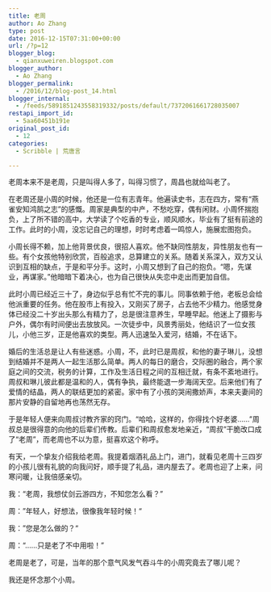 ```yaml
---
title: 老周
author: Ao Zhang
type: post
date: 2016-12-15T07:31:00+00:00
url: /?p=12
blogger_blog:
  - qianxuweiren.blogspot.com
blogger_author:
  - Ao Zhang
blogger_permalink:
  - /2016/12/blog-post_14.html
blogger_internal:
  - /feeds/5891851243558319332/posts/default/7372061661728035007
restapi_import_id:
  - 5aa60451b191e
original_post_id:
  - 12
categories:
  - Scribble | 荒唐言

---
```

老周本来不是老周，只是叫得人多了，叫得习惯了，周昌也就给叫老了。

在老周还是小周的时候，他还是一位有志青年。他遍读史书，志在四方，常有“燕雀安知鸿鹄之志”的感慨。周家是典型的中产，不愁吃穿，偶有闲财。小周怀揣抱负，上了所不错的高中，大学读了个吃香的专业，顺风顺水，毕业有了挺有前途的工作。此时的小周，没忘记自己的理想，时时考虑着一鸣惊人，施展宏图抱负。

小周长得不赖，加上他背景优良，很招人喜欢。他不缺同性朋友，异性朋友也有一些。有个女孩他特别欣赏，百般追求，总算建立的关系。随着关系深入，双方又认识到互相的缺点，于是和平分手。这时，小周又想到了自己的抱负。“嗯，先谋业，再谋家。”他暗暗下着决心，也为自己很快从失恋中走出而更加自信。

此时小周已经近三十了，身边似乎总有忙不完的事儿。同事依赖于他，老板总会给他派重要的任务。他在股市上有投入，又刚买了房子，占去他不少精力。他感觉身体已经没二十岁出头那么有精力了，总是很注意养生，早睡早起。他迷上了摄影与户外，偶尔有时间便出去放放风。一次徒步中，风景秀丽处，他结识了一位女孩儿，小他三岁，正是他喜欢的类型。两人迅速坠入爱河，结婚，不在话下。

婚后的生活总是让人有些迷惑。小周，不，此时已是周叔，和他的妻子琳儿，没想到结婚并不是两人一起生活那么简单。两人的每日的磨合，交际圈的融合，两个家庭之间的交流，税务的计算，工作及生活日程之间的互相迁就，有条不紊地进行。周叔和琳儿彼此都是温和的人，偶有争执，最终能退一步海阔天空。后来他们有了爱情的结晶，两人的联结更加的紧密。家中有了小孩的哭闹撒娇声，本来夫妻间的那片安静的自留地再也荡然无存。

于是年轻人便来向周叔讨教齐家的窍门。“哈哈，这样的，你得找个好老婆……”周叔总是很得意的向他的后辈们传教。后辈们和周叔愈发地亲近，“周叔”干脆改口成了“老周”，而老周也不以为意，挺喜欢这个称呼。

有天，一个挚友介绍我给老周。我提着烟酒礼品上门，进门，就看见老周十三四岁的小孩儿很有礼貌的向我问好，顺手提了礼品，进内屋去了。老周也迎了上来，问寒问暖，让我倍感亲切。

我：“老周，我想仗剑云游四方，不知您怎么看？”

周：”年轻人，好想法，很像我年轻时候！“

我：”您是怎么做的？“

周：“……只是老了不中用啦！”

老周是老了，可是，当年的那个意气风发气吞斗牛的小周究竟去了哪儿呢？

我还是怀念那个小周。
